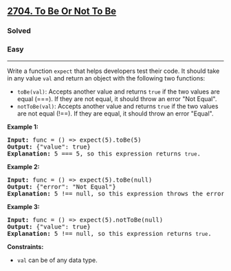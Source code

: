 <h2><a href="https://leetcode.com/problems/to-be-or-not-to-be">2704. To Be Or Not To Be</a></h2><h3>Solved</h3><h3>Easy</h3><hr><div>

<p>Write a function <code>expect</code> that helps developers test their code. It should take in any value <code>val</code> and return an object with the following two functions:</p>

<ul>
  <li><code>toBe(val)</code>: Accepts another value and returns <code>true</code> if the two values are equal (===). If they are not equal, it should throw an error "Not Equal".</li>
  <li><code>notToBe(val)</code>: Accepts another value and returns <code>true</code> if the two values are not equal (!==). If they are equal, it should throw an error "Equal".</li>
</ul>

<p><strong>Example 1:</strong></p>

<pre><strong>Input:</strong> func = () =&gt; expect(5).toBe(5)
<strong>Output:</strong> {"value": true}
<strong>Explanation:</strong> 5 === 5, so this expression returns <code>true</code>.
</pre>

<p><strong>Example 2:</strong></p>

<pre><strong>Input:</strong> func = () =&gt; expect(5).toBe(null)
<strong>Output:</strong> {"error": "Not Equal"}
<strong>Explanation:</strong> 5 !== null, so this expression throws the error "Not Equal".
</pre>

<p><strong>Example 3:</strong></p>

<pre><strong>Input:</strong> func = () =&gt; expect(5).notToBe(null)
<strong>Output:</strong> {"value": true}
<strong>Explanation:</strong> 5 !== null, so this expression returns <code>true</code>.
</pre>

<p><strong>Constraints:</strong></p>

<ul>
  <li><code>val</code> can be of any data type.</li>
</ul>
</div>
